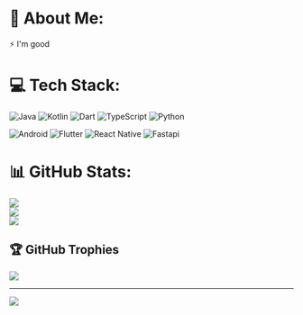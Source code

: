 # 💫 About Me:
⚡ I'm good


# 💻 Tech Stack:
![Java](https://img.shields.io/badge/java-%230095D5.svg?style=for-the-badge&logo=java&logoColor=white) ![Kotlin](https://img.shields.io/badge/kotlin-%230095D5.svg?style=for-the-badge&logo=kotlin&logoColor=white) ![Dart](https://img.shields.io/badge/dart-%230175C2.svg?style=for-the-badge&logo=dart&logoColor=white) ![TypeScript](https://img.shields.io/badge/typescript-%23007ACC.svg?style=for-the-badge&logo=typescript&logoColor=white) ![Python](https://img.shields.io/badge/python-%23007ACC.svg?style=for-the-badge&logo=python&logoColor=white)

![Android](https://img.shields.io/badge/android-%230175C2.svg?style=for-the-badge&logo=dart&logoColor=white) ![Flutter](https://img.shields.io/badge/Flutter-%2302569B.svg?style=for-the-badge&logo=Flutter&logoColor=white) ![React Native](https://img.shields.io/badge/react_native-%230175C2.svg?style=for-the-badge&logo=react&logoColor=white) ![Fastapi](https://img.shields.io/badge/fastapi-%230175C2.svg?style=for-the-badge&logo=fastapi&logoColor=white)
# 📊 GitHub Stats:
![](https://github-readme-stats.vercel.app/api?username=hantrungkien&theme=dark&hide_border=false&include_all_commits=false&count_private=false)<br/>
![](https://github-readme-streak-stats.herokuapp.com/?user=hantrungkien&theme=dark&hide_border=false)<br/>
![](https://github-readme-stats.vercel.app/api/top-langs/?username=hantrungkien&theme=dark&hide_border=false&include_all_commits=false&count_private=false&layout=compact)

## 🏆 GitHub Trophies
![](https://github-profile-trophy.vercel.app/?username=hantrungkien&theme=radical&no-frame=true&no-bg=true&margin-w=4)

---
[![](https://visitcount.itsvg.in/api?id=hantrungkien&icon=0&color=0)](https://visitcount.itsvg.in)

<!-- Proudly created with GPRM ( https://gprm.itsvg.in ) -->
